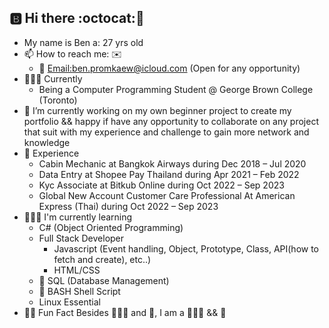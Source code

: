 ## 🅱️ Hi there :octocat:👋 
- My name is Ben a: 27 yrs old
- 📫 How to reach me: ✉️
    - 🔗 [Email:ben.promkaew@icloud.com](ben.promkaew@icloud.com) (Open for any opportunity)
- 👨🏻‍🎓 Currently
    - Being a Computer Programming Student @ George Brown College (Toronto)
- 💼 I’m currently working on my own beginner project to create my portfolio && happy if have any opportunity to collaborate
  on any project that suit with my experience and challenge to gain more network and knowledge 
- 📂 Experience
    - Cabin Mechanic at Bangkok Airways during Dec 2018 – Jul 2020
    - Data Entry at Shopee Pay Thailand during Apr 2021 – Feb 2022
    - Kyc Associate at Bitkub Online during Oct 2022 – Sep 2023
    - Global New Account Customer Care Professional At American Express (Thai) during Oct 2022 – Sep 2023
- 👨🏻‍💻 I'm currently learning
    - C# (Object Oriented Programming)
    - Full Stack Developer
      - Javascript (Event handling, Object, Prototype, Class, API(how to fetch and create), etc..)
      - HTML/CSS 
    - 🐬 SQL (Database Management)
    - 🐚 BASH Shell Script
    - Linux Essential
- 🙆‍♂️ Fun Fact Besides 👨🏻‍🎓 and 💼, I am a 🚴🏻‍♂️ && 👬 
<!--
**Bennnto/Bennnto** is a ✨ _special_ ✨ repository because its `README.md` (this file) appears on your GitHub profile.




- 🔭 I’m currently working on ...
- 🌱 I’m currently learning ...
- 👯 I’m looking to collaborate on ...
- 🤔 I’m looking for help with ...
- 💬 Ask me about ...
- 📫 How to reach me: ...
- 😄 Pronouns: ...
- ⚡ Fun fact: ...
-->
